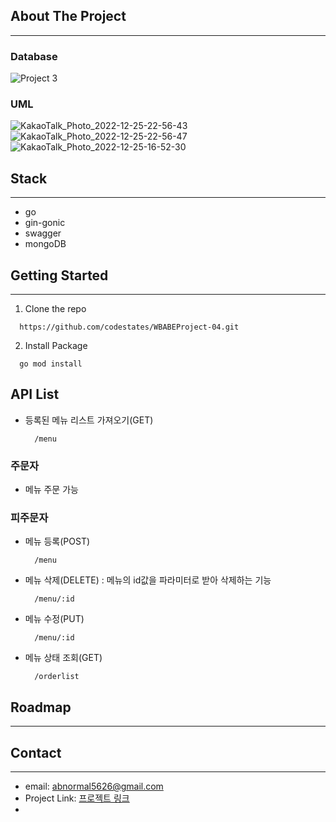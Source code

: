 
## About The Project
___

### Database

![Project 3](https://user-images.githubusercontent.com/20445415/209470544-e569d5d7-e320-4b81-bf81-bf909feb2889.png)


### UML
![KakaoTalk_Photo_2022-12-25-22-56-43](https://user-images.githubusercontent.com/20445415/209470638-0910e7a7-4e70-4a2d-9785-289a431e6f2c.png)
![KakaoTalk_Photo_2022-12-25-22-56-47](https://user-images.githubusercontent.com/20445415/209470645-684f2160-de92-4abd-9b7a-ebc936438364.png)
![KakaoTalk_Photo_2022-12-25-16-52-30](https://user-images.githubusercontent.com/20445415/209460826-6179ab57-d72e-4b59-a465-aff9768bf82f.png)



## Stack

___

- go
- gin-gonic
- swagger
- mongoDB

## Getting Started

___

1. Clone the repo

  ```
    https://github.com/codestates/WBABEProject-04.git
  ```

2. Install Package

  ```
    go mod install
  ```

## API List

- 등록된 메뉴 리스트 가져오기(GET)
  ```
    /menu
  ```

### 주문자

- 메뉴 주문 가능

### 피주문자

- 메뉴 등록(POST)
  
  ```
    /menu
  ```

- 메뉴 삭제(DELETE) : 메뉴의 id값을 파라미터로 받아 삭제하는 기능

  ```
    /menu/:id
  ```

- 메뉴 수정(PUT)

  ```
    /menu/:id
  ```

- 메뉴 상태 조회(GET)

  ```
    /orderlist
  ```

## Roadmap

___

## Contact

___

- email: [abnormal5626@gmail.com]()
- Project Link: [프로젝트 링크](https://github.com/codestates/WBABEProject-04)
- 
